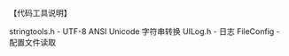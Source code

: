 【代码工具说明】

stringtools.h   -   UTF-8 ANSI Unicode 字符串转换
UILog.h         -   日志
FileConfig      -   配置文件读取

